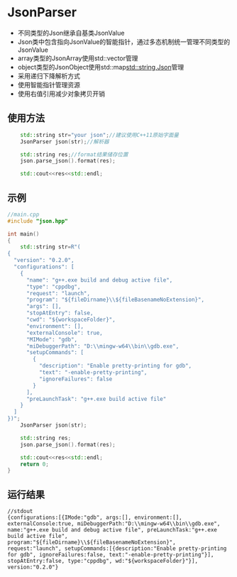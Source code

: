 # JsonParser

- 不同类型的Json继承自基类JsonValue
- Json类中包含指向JsonValue的智能指针，通过多态机制统一管理不同类型的JsonValue
- array类型的JsonArray使用std::vector<Json>管理
- object类型的JsonObject使用std::map<std::string,Json>管理
- 采用递归下降解析方式
- 使用智能指针管理资源
- 使用右值引用减少对象拷贝开销

## 使用方法

```C++
    std::string str="your json";//建议使用C++11原始字面量
    JsonParser json(str);//解析器

    std::string res;//format结果储存位置
    json.parse_json().format(res);

    std::cout<<res<<std::endl;
```

## 示例

```C++
//main.cpp
#include "json.hpp"

int main()
{
    std::string str=R"(
{ 
  "version": "0.2.0",
  "configurations": [
    {
      "name": "g++.exe build and debug active file",
      "type": "cppdbg",
      "request": "launch",
      "program": "${fileDirname}\\${fileBasenameNoExtension}",
      "args": [],
      "stopAtEntry": false,
      "cwd": "${workspaceFolder}",
      "environment": [],
      "externalConsole": true,
      "MIMode": "gdb",
      "miDebuggerPath": "D:\\mingw-w64\\bin\\gdb.exe",
      "setupCommands": [
        {
          "description": "Enable pretty-printing for gdb",
          "text": "-enable-pretty-printing",
          "ignoreFailures": false
        }
      ],
      "preLaunchTask": "g++.exe build active file"
    }
  ]
})";
    JsonParser json(str);

    std::string res;
    json.parse_json().format(res);

    std::cout<<res<<std::endl;
    return 0;
}
```
## 运行结果
```
//stdout
{configurations:[{IMode:"gdb", args:[], environment:[], externalConsole:true, miDebuggerPath:"D:\\mingw-w64\\bin\\gdb.exe", name:"g++.exe build and debug active file", preLaunchTask:"g++.exe build active file", program:"${fileDirname}\\${fileBasenameNoExtension}", request:"launch", setupCommands:[{description:"Enable pretty-printing for gdb", ignoreFailures:false, text:"-enable-pretty-printing"}], stopAtEntry:false, type:"cppdbg", wd:"${workspaceFolder}"}], version:"0.2.0"}
```
